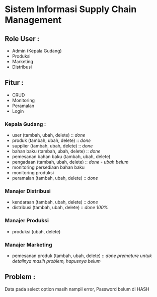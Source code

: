 # Sistem Informasi Supply Chain Management

## Role User :
- Admin (Kepala Gudang)
- Produksi
- Marketing
- Distribusi

## Fitur :
- CRUD
- Monitoring
- Peramalan
- Login

### Kepala Gudang :
- user (tambah, ubah, delete) :: *done*
- produk (tambah, ubah, delete) :: *done*
- supplier (tambah, ubah, delete) :: *done*
- bahan baku (tambah, ubah, delete) :: *done*
- pemesanan bahan baku (tambah, ubah, delete)
- pengadaan (tambah, ubah, delete) :: *done - ubah belum* 
- monitoring persediaan bahan baku
- monitoring produksi
- peramalan (tambah, ubah, delete) :: *done*

### Manajer Distribusi
- kendaraan (tambah, ubah, delete) :: *done*
- distribusi (tambah, ubah, delete) :: *done 100%*

### Manajer Produksi
- produksi (ubah, delete) 

### Manajer Marketing
- pemesanan produk (tambah, ubah, delete) :: *done premature* *untuk detailnya masih problem, hapusnya belum* 

## Problem :
Data pada select option masih nampil error,
Password belum di HASH


